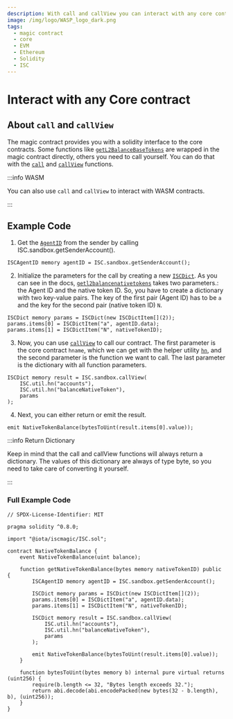 ```yaml
---
description: With call and callView you can interact with any core contract
image: /img/logo/WASP_logo_dark.png
tags:
  - magic contract
  - core
  - EVM
  - Ethereum
  - Solidity
  - ISC
---
```


# Interact with any Core contract

## About `call` and `callView`

The magic contract provides you with a solidity interface to the core contracts. Some functions like [`getL2BalanceBaseTokens`](../../../../../references/iota-evm/magic-contract/ISCAccounts.md#getl2balancebasetokens) are wrapped in the magic contract directly, others you need to call yourself. You can do that with the [`call`](../../../../../references/iota-evm/magic-contract/ISCSandbox.md#call) and [`callView`](../../../../../references/iota-evm/magic-contract/ISCSandbox.md#callview) functions.

:::info WASM

You can also use `call` and `callView` to interact with WASM contracts.

:::

## Example Code

1. Get the [`AgentID`](../../explanations/how-accounts-work.md) from the sender by calling ISC.sandbox.getSenderAccount().

```solidity
ISCAgentID memory agentID = ISC.sandbox.getSenderAccount();
```

2. Initialize the parameters for the call by creating a new [`ISCDict`](../../../../../references/iota-evm/magic-contract/ISCTypes.md#iscdict). As you can see in the docs, [`getl2balancenativetokens`](../../../../../references/iota-evm/magic-contract/ISCAccounts.md#getl2balancenativetokens) takes two parameters.: the Agent ID and the native token ID. So, you have to create a dictionary with two key-value pairs. The key of the first pair (Agent ID) has to be `a` and the key for the second pair (native token ID) `N`.

```solidity
ISCDict memory params = ISCDict(new ISCDictItem[](2));
params.items[0] = ISCDictItem("a", agentID.data);
params.items[1] = ISCDictItem("N", nativeTokenID);
```

3. Now, you can use [`callView`](../../../../../references/iota-evm/magic-contract/ISCSandbox.md#callview) to call our contract. The first parameter is the core contract `hname`, which we can get with the helper utility [`hn`](../../../../../references/iota-evm/magic-contract/ISCUtil.md#hn), and the second parameter is the function we want to call. The last parameter is the dictionary with all function parameters.

```solidity
ISCDict memory result = ISC.sandbox.callView(
    ISC.util.hn("accounts"),
    ISC.util.hn("balanceNativeToken"),
    params
);
```

4. Next, you can either return or emit the result.

```solidity
emit NativeTokenBalance(bytesToUint(result.items[0].value));
```

:::info Return Dictionary

Keep in mind that the call and callView functions will always return a dictionary. The values of this dictionary are always of type byte, so you need to take care of converting it yourself.

:::

### Full Example Code 

```solidity
// SPDX-License-Identifier: MIT

pragma solidity ^0.8.0;

import "@iota/iscmagic/ISC.sol";

contract NativeTokenBalance {
    event NativeTokenBalance(uint balance);

    function getNativeTokenBalance(bytes memory nativeTokenID) public {
        ISCAgentID memory agentID = ISC.sandbox.getSenderAccount();

        ISCDict memory params = ISCDict(new ISCDictItem[](2));
        params.items[0] = ISCDictItem("a", agentID.data);
        params.items[1] = ISCDictItem("N", nativeTokenID);

        ISCDict memory result = ISC.sandbox.callView(
            ISC.util.hn("accounts"),
            ISC.util.hn("balanceNativeToken"),
            params
        );

        emit NativeTokenBalance(bytesToUint(result.items[0].value));
    }

    function bytesToUint(bytes memory b) internal pure virtual returns (uint256) {
        require(b.length <= 32, "Bytes length exceeds 32.");
        return abi.decode(abi.encodePacked(new bytes(32 - b.length), b), (uint256));
    }
}
```
